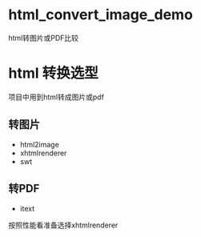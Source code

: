 # html_convert_image_demo
html转图片或PDF比较

# html 转换选型
项目中用到html转成图片或pdf
## 转图片
- html2image
- xhtmlrenderer
- swt

## 转PDF
- itext

按照性能看准备选择xhtmlrenderer
